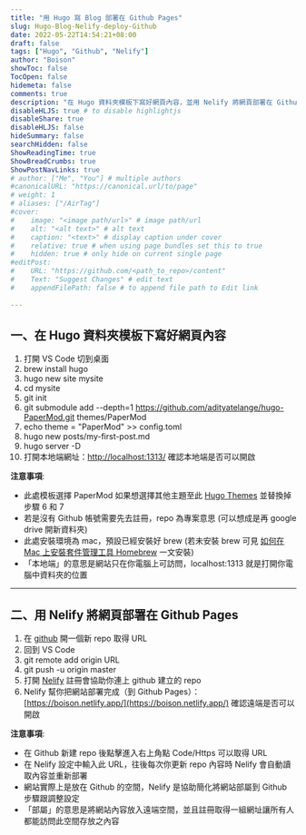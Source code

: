 ```yaml
---
title: "用 Hugo 寫 Blog 部署在 Github Pages"
slug: Hugo-Blog-Nelify-deploy-Github
date: 2022-05-22T14:54:21+08:00
draft: false
tags: ["Hugo", "Github", "Nelify"]
author: "Boison"
showToc: false
TocOpen: false
hidemeta: false
comments: true
description: "在 Hugo 資料夾模板下寫好網頁內容，並用 Nelify 將網頁部署在 Github Pages"
disableHLJS: true # to disable highlightjs
disableShare: true
disableHLJS: false
hideSummary: false
searchHidden: false
ShowReadingTime: true
ShowBreadCrumbs: true
ShowPostNavLinks: true
# author: ["Me", "You"] # multiple authors
#canonicalURL: "https://canonical.url/to/page"
# weight: 1
# aliases: ["/AirTag"]
#cover:
#    image: "<image path/url>" # image path/url
#    alt: "<alt text>" # alt text
#    caption: "<text>" # display caption under cover
#    relative: true # when using page bundles set this to true
#    hidden: true # only hide on current single page
#editPost:
#    URL: "https://github.com/<path_to_repo>/content"
#    Text: "Suggest Changes" # edit text
#    appendFilePath: false # to append file path to Edit link
  
---
```


## 一、在 Hugo 資料夾模板下寫好網頁內容

1. 打開 VS Code 切到桌面
2. brew install hugo
3. hugo new site mysite
4. cd mysite
5. git init
6. git submodule add --depth=1 https://github.com/adityatelange/hugo-PaperMod.git themes/PaperMod
7. echo theme = \"PaperMod\" >> config.toml
8. hugo new posts/my-first-post.md
9. hugo server -D
10. 打開本地端網址：[http://localhost:1313/](http://localhost:1313/) 確認本地端是否可以開啟

**注意事項**:
- 此處模板選擇 PaperMod 如果想選擇其他主題至此 [Hugo Themes](https://themes.gohugo.io/) 並替換掉步驟 6 和 7
- 若是沒有 Github 帳號需要先去註冊，repo 為專案意思 (可以想成是再 google drive 開新資料夾)
- 此處安裝環境為 mac，預設已經安裝好 brew (若未安裝 brew 可見 [如何在 Mac 上安裝套件管理工具 Homebrew](https://redox-ccy.medium.com/%E7%AD%86%E8%A8%98-%E5%A6%82%E4%BD%95%E5%9C%A8mac%E4%B8%8A%E5%AE%89%E8%A3%9Dhomebrew-87f127c6ebcf) 一文安裝)
- 「本地端」的意思是網站只在你電腦上可訪問，localhost:1313 就是打開你電腦中資料夾的位置

---
##  二、用 Nelify 將網頁部署在 Github Pages

1. 在 [github](https://github.com/) 開一個新 repo 取得 URL
2. 回到 VS Code
3. git remote add origin URL
4. git push -u origin master
5. 打開 [Nelify](https://www.netlify.com/) 註冊會協助你連上 github 建立的 repo
6. Nelify 幫你把網站部署完成（到 Github Pages）：[https://boison.netlify.app/](https://boison.netlify.app/) 確認遠端是否可以開啟


**注意事項**:
- 在  Github 新建 repo 後點擊進入右上角點 Code/Https 可以取得 URL
- 在 Nelify 設定中輸入此 URL，往後每次你更新 repo 內容時 Nelify 會自動讀取內容並重新部署 
- 網站實際上是放在 Github 的空間，Nelify 是協助簡化將網站部屬到 Github 步驟跟調整設定
- 「部屬」的意思是將網站內容放入遠端空間，並且註冊取得一組網址讓所有人都能訪問此空間存放之內容